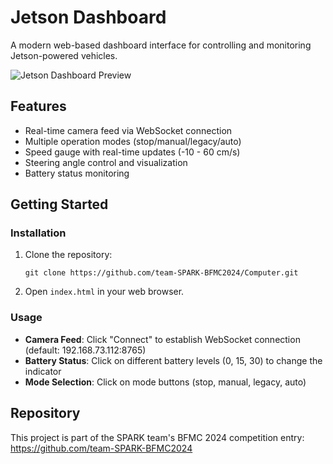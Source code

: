 # Jetson Dashboard

A modern web-based dashboard interface for controlling and monitoring Jetson-powered vehicles.

![Jetson Dashboard Preview](https://github.com/team-SPARK-BFMC2024/Computer/blob/main/docs/dashboard.png?raw=true)

## Features

- Real-time camera feed via WebSocket connection
- Multiple operation modes (stop/manual/legacy/auto)
- Speed gauge with real-time updates (-10 - 60 cm/s)
- Steering angle control and visualization
- Battery status monitoring

## Getting Started

### Installation

1. Clone the repository:
   ```
   git clone https://github.com/team-SPARK-BFMC2024/Computer.git
   ```

2. Open `index.html` in your web browser.

### Usage

- **Camera Feed**: Click "Connect" to establish WebSocket connection (default: 192.168.73.112:8765)
- **Battery Status**: Click on different battery levels (0, 15, 30) to change the indicator
- **Mode Selection**: Click on mode buttons (stop, manual, legacy, auto)

## Repository

This project is part of the SPARK team's BFMC 2024 competition entry:
https://github.com/team-SPARK-BFMC2024